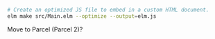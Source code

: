 

~~~bash
# Create an optimized JS file to embed in a custom HTML document.
elm make src/Main.elm --optimize --output=elm.js
~~~

Move to Parcel (Parcel 2)?
